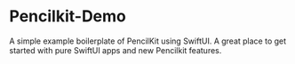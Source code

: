 # Pencilkit-Demo
A simple example boilerplate of PencilKit using SwiftUI. A great place to get started with pure SwiftUI apps and new Pencilkit features.
